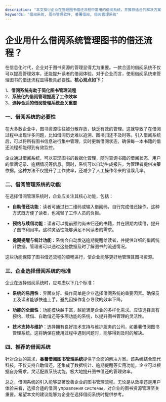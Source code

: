 ```yaml
---
description: "本文探讨企业在管理图书借还流程中常用的借阅系统，并推荐适合的解决方案，帮助企业高效管理藏书和读者。"
keywords: "借阅系统, 图书管理软件, 番薯借阅, 借阅管理系统"
---
```

# 企业用什么借阅系统管理图书的借还流程？

在信息化时代，企业对于图书资源的管理显得尤为重要。一款合适的借阅系统不仅可以提高管理效率，还能提升读者的借阅体验。对于企业而言，使用借阅系统来管理图书的借还流程显得极具必要性。**核心观点如下：**

1、**借阅系统有助于简化图书管理流程**  
2、**系统化的借阅管理提高了工作效率**  
3、**选择合适的借阅管理系统至关重要**  

### 一、借阅系统的必要性

在大多数企业中，图书资源往往被分散存放，缺乏有效的管理。这就导致了在借阅过程中出现许多问题，比如借阅历史难以追溯、图书归还不及时等。引入借阅系统后，可以将所有图书信息进行集中管理，实时更新借阅状态，确保每一本书籍的借还流程都能得到有效监控。

企业通过借阅系统，可以实现图书的数据化管理，随时查询书籍的借阅状态、用户的借阅记录、逾期情况等信息。同时，系统可以自动生成报告，为管理者提供决策依据。这种方法不仅提升了工作效率，还减少了人工操作带来的错误几率。

### 二、借阅管理系统的功能

在选择借阅管理系统时，企业应关注其核心功能，包括：

- **自助借还功能**：读者可通过扫二维码或输入借阅码，自行完成借还操作。这种方式既方便了读者，也减轻了工作人员的负担。
  
- **预约与续借功能**：读者可以提前预约尚未归还的书籍，并在限期内续借，提升了图书利用率。这种灵活性能够满足不同读者的需求。

- **逾期提醒与统计功能**：系统会自动发送逾期提醒给读者，并提供详细的借阅统计数据。管理者可以通过这些数据及时了解图书的流通情况。

这些功能保障了图书借还流程的顺畅进行，使企业能够更好地管理其图书资源。

### 三、企业选择借阅系统的标准

企业在选择借阅系统时，应考虑以下几个标准：

- **系统的易用性**：界面友好、操作简单是企业选择借阅系统的重要因素。确保员工及读者能够快速上手，避免因操作复杂导致的效率下降。

- **功能的全面性**：功能模块越丰富，越能满足企业的多样化需求。应该选择具有预约、续借、自助借还等多项功能的系统，以提升图书管理的灵活性。

- **技术支持与维护**：选择拥有良好技术支持与维护服务的公司，如番薯借阅图书管理系统。这将确保在使用过程中遇到问题时，能够得到及时的解决。

### 四、推荐的借阅系统

针对企业的需求，**番薯借阅图书管理系统**提供了全面的解决方案。该系统结合现代科技，不仅支持自助借还，还集成了数据统计、逾期提醒等实用功能。企业可以根据自身需求，灵活配置系统功能，极大地提升图书借还的管理效率。

总之，借阅系统的引入能够显著改善企业的图书管理流程。无论是从效率还是用户体验来看，选择合适的借阅 управления системы，对企业的图书资源管理至关重要。希望本文的建议能够为企业在选择借阅系统时提供参考。
